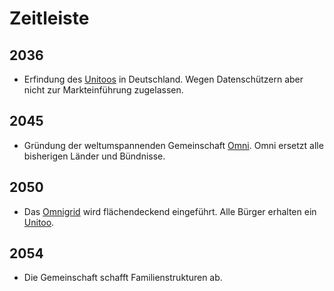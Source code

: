 # Zeitleiste

## 2036
- Erfindung des [Unitoos](/wiki/glossar/Unitoo.md) in Deutschland. Wegen Datenschützern aber nicht zur Markteinführung zugelassen.

## 2045
- Gründung der weltumspannenden Gemeinschaft [Omni](/wiki/glossar/Omni.md). Omni ersetzt alle bisherigen Länder und Bündnisse.

## 2050
- Das [Omnigrid](/wiki/glossar/Omnigrid.md) wird flächendeckend eingeführt. Alle Bürger erhalten ein [Unitoo](/wiki/glossar/Unitoo.md).

## 2054
- Die Gemeinschaft schafft Familienstrukturen ab.

